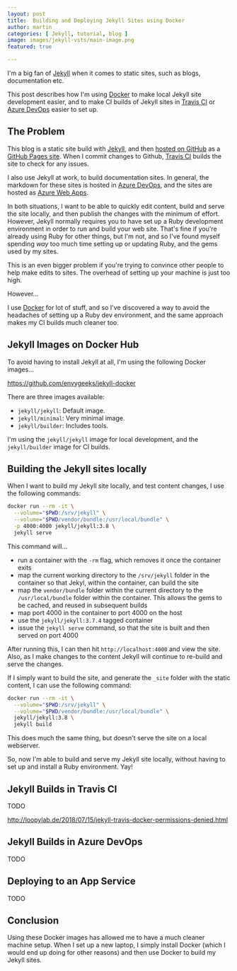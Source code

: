 ```yaml
---
layout: post
title:  Building and Deploying Jekyll Sites using Docker
author: martin
categories: [ Jekyll, tutorial, blog ]
image: images/jekyll-vsts/main-image.png
featured: true

---
```


I'm a big fan of [Jekyll][jekyll] when it comes to static sites, such as blogs, documentation etc.

This post describes how I'm using [Docker][docker] to make local Jekyll site development easier, and to make CI builds of Jekyll sites in [Travis CI][travis] or [Azure DevOps][devops] easier to set up.

## The Problem

This blog is a static site build with [Jekyll][jekyll], and then [hosted on GitHub][martinpeck] as a [GitHub Pages site][githubpages]. When I commit changes to Github, [Travis CI][travis] builds the site to check for any issues.

I also use Jekyll at work, to build documentation sites. In general, the markdown for these sites is hosted in [Azure DevOps][devops], and the sites are hosted as [Azure Web Apps][webapp].

In both situations, I want to be able to quickly edit content, build and serve the site locally, and then publish the changes with the minimum of effort. However, Jekyll normally requires you to have set up a Ruby development environment in order to run and build your web site. That's fine if you're already using Ruby for other things, but I'm not, and so I've found myself spending *way* too much time setting up or updating Ruby, and the gems used by my sites.

This is an even bigger problem if you're trying to convince other people to help make edits to sites. The overhead of setting up your machine is just too high.

However...

I use [Docker][docker] for lot of stuff, and so I've discovered a way to avoid the headaches of setting up a Ruby dev environment, and the same approach makes my CI builds much cleaner too.

## Jekyll Images on Docker Hub

To avoid having to install Jekyll at all, I'm using the following Docker images...

<https://github.com/envygeeks/jekyll-docker>

There are three images available:

- `jekyll/jekyll`: Default image.
- `jekyll/minimal`: Very minimal image.
- `jekyll/builder`: Includes tools.

I'm using the `jekyll/jekyll` image for local development, and the `jekyll/builder` image for CI builds.

## Building the Jekyll sites locally

When I want to build my Jekyll site locally, and test content changes, I use the following commands:

``` bash
docker run --rm -it \
  --volume="$PWD:/srv/jekyll" \
  --volume="$PWD/vendor/bundle:/usr/local/bundle" \
  -p 4000:4000 jekyll/jekyll:3.8 \
  jekyll serve
```
This command will...

- run a container with the `-rm` flag, which removes it once the container exits
- map the current working directory to the `/srv/jekyll` folder in the container so that Jekyl, within the container, can build the site
- map the `vendor/bundle` folder within the current directory to the `/usr/local/bundle` folder within the container. This allows the gems to be cached, and reused in subsequent builds
- map port 4000 in the container to port 4000 on the host
- use the `jekyll/jekyll:3.7.4` tagged container
- issue the `jekyll serve` command, so that the site is built and then served on port 4000

After running this, I can then hit `http://localhost:4000` and view the site. Also, as I make changes to the content Jekyll will continue to re-build and serve the changes.

If I simply want to build the site, and generate the `_site` folder with the static content, I can use the following command:

``` bash
docker run --rm -it \
  --volume="$PWD:/srv/jekyll" \
  --volume="$PWD/vendor/bundle:/usr/local/bundle" \
  jekyll/jekyll:3.8 \
  jekyll build
```

This does much the same thing, but doesn't serve the site on a local webserver.

So, now I'm able to build and serve my Jekyll site locally, without having to set up and install a Ruby environment. Yay!

## Jekyll Builds in Travis CI

TODO

http://loopylab.de/2018/07/15/jekyll-travis-docker-permissions-denied.html


## Jekyll Builds in Azure DevOps

TODO

## Deploying to an App Service

TODO

## Conclusion

Using these Docker images has allowed me to have a much cleaner machine setup. When I set up a new laptop, I simply install Docker (which I would end up doing for other reasons) and then use Docker to build my Jekyll sites.

[jekyll]: https://jekyllrb.com/
[martinpeck]: https://github.com/martinpeck/martinpeck.com
[githubpages]: https://pages.github.com/
[devops]: https://azure.microsoft.com/en-gb/services/devops/
[docker]: https://www.docker.com/
[travis]:https://travis-ci.org/
[webapp]:https://azure.microsoft.com/en-gb/services/app-service/web/
